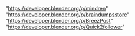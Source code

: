"https://developer.blender.org/p/mindren"
"https://developer.blender.org/p/braindumpsstore"
"https://developer.blender.org/p/BreezPost"
"https://developer.blender.org/p/Quick2follower"
 
 
